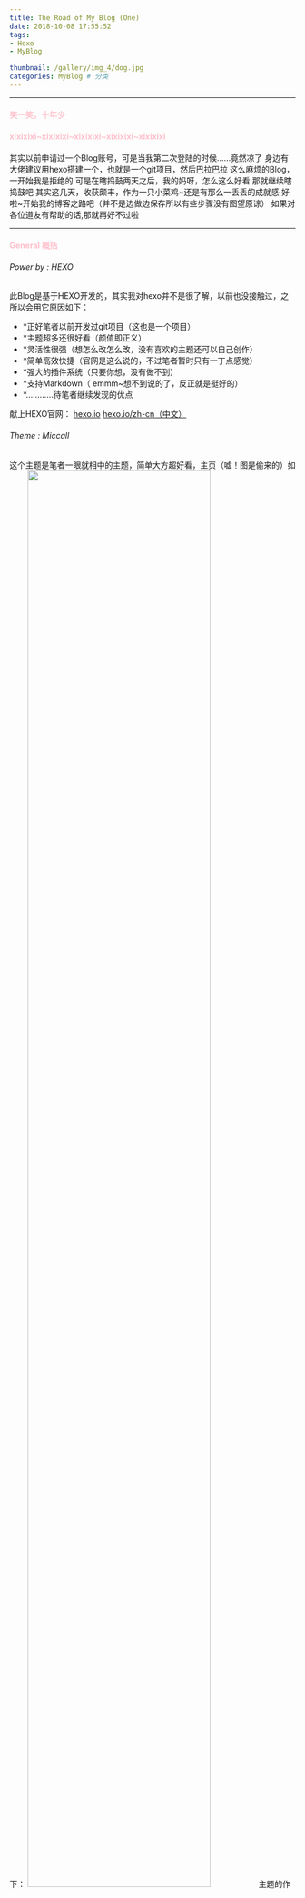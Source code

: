 ```yaml
---
title: The Road of My Blog (One)
date: 2018-10-08 17:55:52
tags: 
- Hexo
- MyBlog

thumbnail: /gallery/img_4/dog.jpg
categories: MyBlog # 分类
---
```

-- ----------------------------
#### <font color=pink> 笑一笑，十年少 </font>
#### <font color=pink>xixixixi~xixixixi~xixixixi~xixixixi~xixixixi </font>
其实以前申请过一个Blog账号，可是当我第二次登陆的时候……竟然凉了
身边有大佬建议用hexo搭建一个，也就是一个git项目，然后巴拉巴拉
这么麻烦的Blog，一开始我是拒绝的
可是在瞎捣鼓两天之后，我的妈呀，怎么这么好看
那就继续瞎捣鼓吧
其实这几天，收获颇丰，作为一只小菜鸡~还是有那么一丢丢的成就感
好啦~开始我的博客之路吧（并不是边做边保存所以有些步骤没有图望原谅）
如果对各位道友有帮助的话,那就再好不过啦
-- ----------------------------

#### <font color=pink>General 概括</font>

######  Power by : HEXO
此Blog是基于HEXO开发的，其实我对hexo并不是很了解，以前也没接触过，之所以会用它原因如下：
   * *正好笔者以前开发过git项目（这也是一个项目）
   * *主题超多还很好看（颜值即正义）
   * *灵活性很强（想怎么改怎么改，没有喜欢的主题还可以自己创作）
   * *简单高效快捷（官网是这么说的，不过笔者暂时只有一丁点感觉） 
   * *强大的插件系统（只要你想，没有做不到）
   * *支持Markdown（ emmm~想不到说的了，反正就是挺好的）
   * *…………待笔者继续发现的优点 

献上HEXO官网：
[hexo.io](https://hexo.io)
[hexo.io/zh-cn（中文）](https://hexo.io/zh-cn/) 

######  Theme : Miccall
这个主题是笔者一眼就相中的主题，简单大方超好看，主页（嘘！图是偷来的）如下：
<img src="http://onh0umlhz.bkt.clouddn.com/githubhexothemereadmemain.png" width="80%" />
主题的作者也是一枚大佬啊，如果有感兴趣的道友可以去大佬Blog看看，笔者也不能随意透露大佬的个人信息啦，不过大佬文章颇丰强烈建议道友瞧一瞧，或许就有你感兴趣的点呢
献上大佬的主页：[miccall.tech](http://miccall.tech)
献上主题：[github.com/miccall/hexo-theme-Mic_Theme](https://github.com/miccall/hexo-theme-Mic_Theme)

######  author : olily
笔者是一枚各方面都很菜很菜的小菜鸡，就不介绍啦~
直接进入正文

---------------------

#### <font color=pink>Contents 目录</font> 
- 准备工作
- 环境搭建
- Blog初见面

---------------------

##### <font color=pink>准备工作</font> 
###### 1. 注册github账号
- 直接进入该网址进行注册： https://github.com/
- 注册成功后验证邮箱（new repository点击即可验证）
<img src="https://s1.ax1x.com/2018/10/09/iJO78S.png" width = 80%>
###### 2. 安装git版本工具
Windows系统需下载，Mac系统自带git可不用下载
下载地址：https://git-scm.com/downloads  
测试：`git --version`，显示版本号即成功
###### 3. 下载安装node.js
hexo基于node.js，所以在下载hexo之前需要先保证node.js环境
下载地址：http://nodejs.cn/download 
测试：`node -v` 、`mpm -v`，显示版本号即成功
###### <font color=pink>温馨提示：</font> 
npm 源地址下载的话，速度特别慢，伤神费时，毕竟国外的服务器嘛
所以可以用淘宝镜像，简单地说就说服务器架在国内下载速度更快
任意目录下执行如下命令即可：
`npm config set registry http://registry.npm.taobao.org/ `
感兴趣的道友可以直接百度“npm淘宝镜像”
献上官网：[npm.taobao.org/](http://npm.taobao.org/)
###### 4. 安装hexo
首先在本地创建一文件目录
根据自己的情况，此文件夹即存放搭建博客的所有文件以及以后编写的博客
建议文件路径不宜太深，直接置于DCE盘即可
笔者电脑未分盘，文件路径如下`C:\file\Hexo`
直接在`C:\file\Hexo`下面点击鼠标右键，选中git bash here
执行如下命令：``
    npm install hexo-cli -g
``
执行完之后，该目录下就会有如下文件：
###### <font color=pink>温馨提示：</font> 
如果已经安装hexo后千万不要再执行一遍安装hexo命令，血的教训o(╥﹏╥)
如果已经这样做了也没有关系，笔者血的教训也为道友备好了
献上一血传送门： [重装hexo及备份.传送门](http://olily.github.io)

---------------------

##### <font color=pink>环境搭建</font>
###### 1. 创建github项目
- 进入到github页面，点击github头像图标开始创建项目
<img src="https://s1.ax1x.com/2018/10/09/iJOHgg.png" width = 80%>
- 按照如下步骤开始创建项目，项目名称最好按照如此格式减少很多不必要的麻烦（username.github.io）
<img src="https://s1.ax1x.com/2018/10/09/iJOvEq.png" width = 80%>

###### 2. 初始化hexo
- 在`C:\file\Hexo`下输入打开git bash执行命令`hexo init`，初始化该文件夹
出现“Start blogging with Hexo！”就代表成功啦（别急着关闭bash哦）
- 执行`npm install`命令安装相关组件、
- 再安装一个扩展：`npm install hexo-deployer-git --save`
- 执行`hexo g` 生成 == hexo generate
- 执行`hexo s` 启动hexo == hexo server
<img src="https://s1.ax1x.com/2018/10/09/iJOODs.png" width = 80%>
访问该网址，就可以看到hexo的主页图片啦
如果打不开有可能是端口冲突，执行命令`hexo s -p 4001`(任意修改)可修改端口号再次打开哦 
###### <font color=pink>温馨提示：</font> 
访问本地页面的时候hexo server 不可以按ctrl+c停止服务，否则会报404

###### 3. 将Hexo与Github page相联系起来
- 设置git的user name和email
在hexo文件夹下执行打开bash,与之对应修改为你的用户名和邮箱就ok
执行`git config --global olily`和`git config --global 1135569701@qq.com` 
- 配置ssh
 * 在hexo文件夹下执行如下命令生成密钥对，邮箱替换成自己的
中途如果有输入直接空格，或者你的秘钥但一定要记住
`ssh-keygen -t rsa -C 1135569701@qq.com`
在"C:\Users\ `username` .ssh"路径下可以看到生成的公私钥对`username`为你的用户名
<img src="https://s1.ax1x.com/2018/10/09/iJOXbn.png">
 * 复制本地公钥：执行`ssh-copy-id`（待会可以ctrl+v啦,别急着关闭bash哦）
 * 进入你的github页面`https://github.com/olily/olily.github.io`，如图进入添加ssh页面
<img src="https://s1.ax1x.com/2018/10/09/iJOLuj.png" width = 80%>
 * 将复制的公钥粘贴到此处，如图勾选即可
<img src="https://s1.ax1x.com/2018/10/09/iJOI4f.png" width = 80%>
 * 成功后会出现如下信息
<img src="https://s1.ax1x.com/2018/10/09/iJOxU0.png" width = 80%>
 * 回到.ssh目录下，执行`eval "$(ssh-agent -s)" `添加密钥到ssh-agent
 * 再执行`ssh-add ~/.ssh/id_rsa`添加生成的ssh key到ssh-agent
 * 测试是否成功：执行`ssh -T git@github.com`如果看到Hi+用户名，就说明成功啦

至此ssh部分就已经完全配置成功啦
###### 4. 配置Deployment
- 在hexo目录下找到_config.yml文件，subline打开
- 文末修改`deploy`值，如下
<img src="https://s1.ax1x.com/2018/10/09/iJOTC8.png" width = 80%>
（repo值是你的仓库地址）
<img src="https://s1.ax1x.com/2018/10/09/iJO5UP.png" width = 80%>

至此就已经配置完毕啦，现在让我们来试试我们的博客吧

---------------------

##### <font color=pink>Blog初见面</font> 
- 新建一篇博客，再hexo文件目录下执行：`hexo new post "fistblog"`即可新生成一篇博客在_posts目录下
- 执行`hexo d -g`即可完成部署
- 登录你的blog地址`olily.github.io`访问你的文章

---------------------

哇hhhhhhh终于可以有自己的blog了啊，是不是跟我一样兴奋激动.jpg呢
好啦，至此hexo+github博客搭建就完成啦，如果跟我喜欢一样的主题可以继续跟我走哟
在此献上笔者的主页：
<img src="https://s1.ax1x.com/2018/10/09/iJX6I0.png" width = 80%>
<img src="https://s1.ax1x.com/2018/10/09/iJXyaq.png" width = 80%>

<font color=pink>xixixixixixi~</font>
<font color=pink>望各位道友能原谅这突兀的粉色，满足我的少女心</font>
<font color=pink>笔芯ღ( ´･ᴗ･` )</font>
























